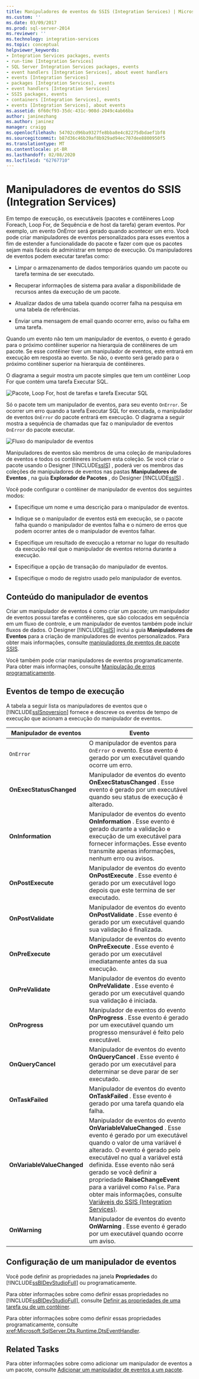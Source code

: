 ```yaml
---
title: Manipuladores de eventos do SSIS (Integration Services) | Microsoft Docs
ms.custom: ''
ms.date: 03/09/2017
ms.prod: sql-server-2014
ms.reviewer: ''
ms.technology: integration-services
ms.topic: conceptual
helpviewer_keywords:
- Integration Services packages, events
- run-time [Integration Services]
- SQL Server Integration Services packages, events
- event handlers [Integration Services], about event handlers
- events [Integration Services]
- packages [Integration Services], events
- event handlers [Integration Services]
- SSIS packages, events
- containers [Integration Services], events
- events [Integration Services], about events
ms.assetid: 6f60cf93-35dc-431c-908d-2049c4ab66ba
author: janinezhang
ms.author: janinez
manager: craigg
ms.openlocfilehash: 54702cd96ba9327fe8bba8e4c82275dbdaef1bf8
ms.sourcegitcommit: b87d36c46b39af8b929ad94ec707dee8800950f5
ms.translationtype: MT
ms.contentlocale: pt-BR
ms.lasthandoff: 02/08/2020
ms.locfileid: "62767710"
---
```

# <a name="integration-services-ssis-event-handlers"></a>Manipuladores de eventos do SSIS (Integration Services)
  Em tempo de execução, os executáveis (pacotes e contêineres Loop Foreach, Loop For, de Sequência e de host da tarefa) geram eventos. Por exemplo, um evento OnError será gerado quando acontecer um erro. Você pode criar manipuladores de eventos personalizados para esses eventos a fim de estender a funcionalidade do pacote e fazer com que os pacotes sejam mais fáceis de administrar em tempo de execução. Os manipuladores de eventos podem executar tarefas como:  
  
-   Limpar o armazenamento de dados temporários quando um pacote ou tarefa termina de ser executado.  
  
-   Recuperar informações de sistema para avaliar a disponibilidade de recursos antes da execução de um pacote.  
  
-   Atualizar dados de uma tabela quando ocorrer falha na pesquisa em uma tabela de referências.  
  
-   Enviar uma mensagem de email quando ocorrer erro, aviso ou falha em uma tarefa.  
  
 Quando um evento não tem um manipulador de eventos, o evento é gerado para o próximo contêiner superior na hierarquia de contêineres de um pacote. Se esse contêiner tiver um manipulador de eventos, este entrará em execução em resposta ao evento. Se não, o evento será gerado para o próximo contêiner superior na hierarquia de contêineres.  
  
 O diagrama a seguir mostra um pacote simples que tem um contêiner Loop For que contém uma tarefa Executar SQL.  
  
 ![Pacote, Loop For, host de tarefas e tarefa Executar SQL](media/mw-dts-eventhandlerpkg.gif "Pacote, Loop For, host de tarefas e tarefa Executar SQL")  
  
 Só o pacote tem um manipulador de eventos, para seu evento `OnError`. Se ocorrer um erro quando a tarefa Executar SQL for executada, o manipulador de eventos `OnError` do pacote entrará em execução. O diagrama a seguir mostra a sequência de chamadas que faz o manipulador de eventos `OnError` do pacote executar.  
  
 ![Fluxo do manipulador de eventos](media/mw-dts-eventhandlers.gif "Fluxo do manipulador de eventos")  
  
 Manipuladores de eventos são membros de uma coleção de manipuladores de eventos e todos os contêineres incluem esta coleção. Se você criar o pacote usando o Designer [!INCLUDE[ssIS](../includes/ssis-md.md)] , poderá ver os membros das coleções de manipuladores de eventos nas pastas **Manipuladores de Eventos** , na guia **Explorador de Pacotes** , do Designer [!INCLUDE[ssIS](../includes/ssis-md.md)] .  
  
 Você pode configurar o contêiner de manipulador de eventos dos seguintes modos:  
  
-   Especifique um nome e uma descrição para o manipulador de eventos.  
  
-   Indique se o manipulador de eventos está em execução, se o pacote falha quando o manipulador de eventos falha e o número de erros que podem ocorrer antes de o manipulador de eventos falhar.  
  
-   Especifique um resultado de execução a retornar no lugar do resultado da execução real que o manipulador de eventos retorna durante a execução.  
  
-   Especifique a opção de transação do manipulador de eventos.  
  
-   Especifique o modo de registro usado pelo manipulador de eventos.  
  
## <a name="event-handler-content"></a>Conteúdo do manipulador de eventos  
 Criar um manipulador de eventos é como criar um pacote; um manipulador de eventos possui tarefas e contêineres, que são colocados em sequência em um fluxo de controle, e um manipulador de eventos também pode incluir fluxos de dados. O Designer [!INCLUDE[ssIS](../includes/ssis-md.md)] inclui a guia **Manipuladores de Eventos** para a criação de manipuladores de eventos personalizados. Para obter mais informações, consulte [manipuladores de eventos de pacote SSIS](integration-services-ssis-event-handlers.md).  
  
 Você também pode criar manipuladores de eventos programaticamente. Para obter mais informações, consulte [Manipulação de erros programaticamente](building-packages-programmatically/handling-events-programmatically.md).  
  
## <a name="run-time-events"></a>Eventos de tempo de execução  
 A tabela a seguir lista os manipuladores de eventos que o [!INCLUDE[ssISnoversion](../includes/ssisnoversion-md.md)] fornece e descreve os eventos de tempo de execução que acionam a execução do manipulador de eventos.  
  
|Manipulador de eventos|Evento|  
|-------------------|-----------|  
|`OnError`|O manipulador de eventos para `OnError` o evento. Esse evento é gerado por um executável quando ocorre um erro.|  
|**OnExecStatusChanged**|Manipulador de eventos do evento **OnExecStatusChanged** . Esse evento é gerado por um executável quando seu status de execução é alterado.|  
|**OnInformation**|Manipulador de eventos do evento **OnInformation** . Esse evento é gerado durante a validação e execução de um executável para fornecer informações. Esse evento transmite apenas informações, nenhum erro ou avisos.|  
|**OnPostExecute**|Manipulador de eventos do evento **OnPostExecute** . Esse evento é gerado por um executável logo depois que este termina de ser executado.|  
|**OnPostValidate**|Manipulador de eventos do evento **OnPostValidate** . Esse evento é gerado por um executável quando sua validação é finalizada.|  
|**OnPreExecute**|Manipulador de eventos do evento **OnPreExecute** . Esse evento é gerado por um executável imediatamente antes da sua execução.|  
|**OnPreValidate**|Manipulador de eventos do evento **OnPreValidate** . Esse evento é gerado por um executável quando sua validação é iniciada.|  
|**OnProgress**|Manipulador de eventos do evento **OnProgress** . Esse evento é gerado por um executável quando um progresso mensurável é feito pelo executável.|  
|**OnQueryCancel**|Manipulador de eventos do evento **OnQueryCancel** . Esse evento é gerado por um executável para determinar se deve parar de ser executado.|  
|**OnTaskFailed**|Manipulador de eventos do evento **OnTaskFailed** . Esse evento é gerado por uma tarefa quando ela falha.|  
|**OnVariableValueChanged**|Manipulador de eventos do evento **OnVariableValueChanged** . Esse evento é gerado por um executável quando o valor de uma variável é alterado. O evento é gerado pelo executável no qual a variável está definida. Esse evento não será gerado se você definir a propriedade **RaiseChangeEvent** para a variável como `False`. Para obter mais informações, consulte [Variáveis do SSIS &#40;Integration Services&#41;](integration-services-ssis-variables.md).|  
|**OnWarning**|Manipulador de eventos do evento **OnWarning** . Esse evento é gerado por um executável quando ocorre um aviso.|  
  
## <a name="configuration-of-an-event-handler"></a>Configuração de um manipulador de eventos  
 Você pode definir as propriedades na janela **Propriedades** do [!INCLUDE[ssBIDevStudioFull](../includes/ssbidevstudiofull-md.md)] ou programaticamente.  
  
 Para obter informações sobre como definir essas propriedades no [!INCLUDE[ssBIDevStudioFull](../includes/ssbidevstudiofull-md.md)], consulte [Definir as propriedades de uma tarefa ou de um contêiner](../../2014/integration-services/set-the-properties-of-a-task-or-container.md).  
  
 Para obter informações sobre como definir essas propriedades programaticamente, consulte <xref:Microsoft.SqlServer.Dts.Runtime.DtsEventHandler>.  
  
## <a name="related-tasks"></a>Related Tasks  
 Para obter informações sobre como adicionar um manipulador de eventos a um pacote, consulte [Adicionar um manipulador de eventos a um pacote](../../2014/integration-services/add-an-event-handler-to-a-package.md).  
  
  
